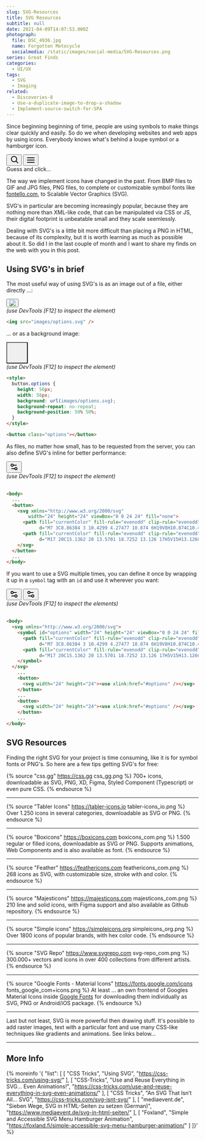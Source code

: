 ```yaml
---
slug: SVG-Resources
title: SVG Resources
subtitle: null
date: 2021-04-09T14:07:53.000Z
photograph:
  file: DSC_4936.jpg
  name: Forgotten Motocycle
  socialmedia: /static/images/social-media/SVG-Resources.png
series: Great Finds
categories:
  - UI/UX
tags:
  - SVG
  - Imaging
related:
  - Discoveries-8
  - Use-a-duplicate-image-to-drop-a-shadow
  - Implement-source-switch-for-SPA
---
```

<style>
  #post-SVG-Resources button {
    background-color: #f1f1f1;
    border: none;
    padding: 1rem;
    margin-bottom: 1rem;
    margin-right: 1rem;
    cursor: pointer;
  }
  #post-SVG-Resources em {
    opacity: 0.33;
  }
  #post-SVG-Resources #info {
    color: silver;
    display: block;
    height: 24px;
  }
  #post-SVG-Resources #info.result {
    color: green;
    font-weight: bold;
  }
</style>
<script>
  var timeoutID;
  function setInfo(e,m) {
    let info = document.getElementById(e);
    info.textContent = m;
    info.classList.add("result");
    window.clearTimeout(timeoutID);
    timeoutID = setTimeout(function() {
      info.textContent = "Guess and click...";
      info.classList.remove("result");
      window.clearTimeout(timeoutID);
    }, 2000);
  }
</script>

Since beginning beginning of time, people are using symbols to make things clear quickly and easily. So do we when developing websites and web apps by using icons. Everybody knows what's behind a loupe symbol or a hamburger icon.

<button onClick="setInfo('info', 'Yes, it\'s a SEARCH button ;)');">
<svg width="24" height="24" viewBox="0 0 24 24" fill="none" xmlns="http://www.w3.org/2000/svg">
  <path fill="currentColor" fill-rule="evenodd" clip-rule="evenodd"
    d="M18.319 14.4326C20.7628 11.2941 20.542 6.75347 17.6569 3.86829C14.5327 0.744098 9.46734 0.744098 6.34315 3.86829C3.21895 6.99249 3.21895 12.0578 6.34315 15.182C9.22833 18.0672 13.769 18.2879 16.9075 15.8442C16.921 15.8595 16.9351 15.8745 16.9497 15.8891L21.1924 20.1317C21.5829 20.5223 22.2161 20.5223 22.6066 20.1317C22.9971 19.7412 22.9971 19.1081 22.6066 18.7175L18.364 14.4749C18.3493 14.4603 18.3343 14.4462 18.319 14.4326ZM16.2426 5.28251C18.5858 7.62565 18.5858 11.4246 16.2426 13.7678C13.8995 16.1109 10.1005 16.1109 7.75736 13.7678C5.41421 11.4246 5.41421 7.62565 7.75736 5.28251C10.1005 2.93936 13.8995 2.93936 16.2426 5.28251Z" />
</svg>
</button>
<button onClick="setInfo('info', 'Yeah ... an OPEN MENU button ;)');">
<svg width="24" height="24" viewBox="0 0 24 24" fill="none" xmlns="http://www.w3.org/2000/svg">
  <path fill="currentColor"
    d="M2 6C2 5.44772 2.44772 5 3 5H21C21.5523 5 22 5.44772 22 6C22 6.55228 21.5523 7 21 7H3C2.44772 7 2 6.55228 2 6Z" />
  <path fill="currentColor"
    d="M2 12.0322C2 11.4799 2.44772 11.0322 3 11.0322H21C21.5523 11.0322 22 11.4799 22 12.0322C22 12.5845 21.5523 13.0322 21 13.0322H3C2.44772 13.0322 2 12.5845 2 12.0322Z" />
  <path fill="currentColor"
    d="M3 17.0645C2.44772 17.0645 2 17.5122 2 18.0645C2 18.6167 2.44772 19.0645 3 19.0645H21C21.5523 19.0645 22 18.6167 22 18.0645C22 17.5122 21.5523 17.0645 21 17.0645H3Z" />
</svg>
</button><br><span id="info">Guess and click...</span>

The way we implement icons have changed in the past. From BMP files to GIF and JPG files, PNG files, to complete or customizable symbol fonts like [fontello.com](https://fontello.com), to Scalable Vector Graphics (SVG).

SVG's in particular are becoming increasingly popular, because they are nothing more than XML-like code, that can be manipulated via CSS or JS, their digital footprint is unbeatable small and they scale seemlessly.

Dealing with SVG's is a little bit more difficult than placing a PNG in HTML, because of its complexity, but it is worth learning as much as possible about it. So did I in the last couple of month and I want to share my finds on the web with you in this post.

<!-- more -->

## Using SVG's in brief

The most useful way of using SVG's is as an image out of a file, either directly ...:

<button><img src="options.svg" /></button><br><em>(use DevTools [F12] to inspect the element)</em>

```html
<img src="images/options.svg" />
```

... or as a background image:

<style>
  button.options {
    height: 56px;
    width: 56px;
    background-image: url(options.svg);
    background-repeat: no-repeat;
    background-position: 50% 50%;
  }
</style>
<button class="options"></button><br><em>(use DevTools [F12] to inspect the element)</em>

```html
<style>
  button.options {
    height: 56px;
    width: 56px;
    background: url(images/options.svg);
    background-repeat: no-repeat;
    background-position: 50% 50%;
  }
</style>

<button class="options"></button>
```

As files, no matter how small, has to be requested from the server, you can also define SVG's inline for better performance:

<div>
<button>
<svg xmlns="http://www.w3.org/2000/svg"
      width="24" height="24" viewBox="0 0 24 24" fill="none">
  <path fill="currentColor" fill-rule="evenodd" clip-rule="evenodd"
        d="M7 3C8.86384 3 10.4299 4.27477 10.874 6H19V8H10.874C10.4299 9.72523 8.86384 11 7 11C4.79086 11 3 9.20914 3 7C3 4.79086 4.79086 3 7 3ZM7 9C8.10457 9 9 8.10457 9 7C9 5.89543 8.10457 5 7 5C5.89543 5 5 5.89543 5 7C5 8.10457 5.89543 9 7 9Z" />
  <path fill="currentColor" fill-rule="evenodd" clip-rule="evenodd"
        d="M17 20C15.1362 20 13.5701 18.7252 13.126 17H5V15H13.126C13.5701 13.2748 15.1362 12 17 12C19.2091 12 21 13.7909 21 16C21 18.2091 19.2091 20 17 20ZM17 18C18.1046 18 19 17.1046 19 16C19 14.8954 18.1046 14 17 14C15.8954 14 15 14.8954 15 16C15 17.1046 15.8954 18 17 18Z" />
</svg>
</button><br><em>(use DevTools [F12] to inspect the element)</em>
</div><br>

```html
<body>
  ...
  <button>
    <svg xmlns="http://www.w3.org/2000/svg"
        width="24" height="24" viewBox="0 0 24 24" fill="none">
      <path fill="currentColor" fill-rule="evenodd" clip-rule="evenodd"
            d="M7 3C8.86384 3 10.4299 4.27477 10.874 6H19V8H10.874C10.4299 9.72523 8.86384 11 7 11C4.79086 11 3 9.20914 3 7C3 4.79086 4.79086 3 7 3ZM7 9C8.10457 9 9 8.10457 9 7C9 5.89543 8.10457 5 7 5C5.89543 5 5 5.89543 5 7C5 8.10457 5.89543 9 7 9Z" />
      <path fill="currentColor" fill-rule="evenodd" clip-rule="evenodd"
            d="M17 20C15.1362 20 13.5701 18.7252 13.126 17H5V15H13.126C13.5701 13.2748 15.1362 12 17 12C19.2091 12 21 13.7909 21 16C21 18.2091 19.2091 20 17 20ZM17 18C18.1046 18 19 17.1046 19 16C19 14.8954 18.1046 14 17 14C15.8954 14 15 14.8954 15 16C15 17.1046 15.8954 18 17 18Z" />
    </svg>
  </button>
  ...
</body>
```

If you want to use a SVG multiple times, you can define it once by wrapping it up in a ``symbol`` tag with an ``id`` and use it wherever you want:

<div>
<svg xmlns="http://www.w3.org/2000/svg" hidden style="display:none">
  <symbol id="options" width="24" height="24" viewBox="0 0 24 24" fill="none">
    <path fill="currentColor" fill-rule="evenodd" clip-rule="evenodd"
          d="M7 3C8.86384 3 10.4299 4.27477 10.874 6H19V8H10.874C10.4299 9.72523 8.86384 11 7 11C4.79086 11 3 9.20914 3 7C3 4.79086 4.79086 3 7 3ZM7 9C8.10457 9 9 8.10457 9 7C9 5.89543 8.10457 5 7 5C5.89543 5 5 5.89543 5 7C5 8.10457 5.89543 9 7 9Z" />
    <path fill="currentColor" fill-rule="evenodd" clip-rule="evenodd"
          d="M17 20C15.1362 20 13.5701 18.7252 13.126 17H5V15H13.126C13.5701 13.2748 15.1362 12 17 12C19.2091 12 21 13.7909 21 16C21 18.2091 19.2091 20 17 20ZM17 18C18.1046 18 19 17.1046 19 16C19 14.8954 18.1046 14 17 14C15.8954 14 15 14.8954 15 16C15 17.1046 15.8954 18 17 18Z" />
  </symbol>
</svg>
<button><svg width="24" height="24"><use xlink:href="#options" /></svg></button>
<button><svg width="24" height="24"><use xlink:href="#options" /></svg></button><br><em>(use DevTools [F12] to inspect the elements)</em>
</div><br>

```html
<body>
  <svg xmlns="http://www.w3.org/2000/svg">
    <symbol id="options" width="24" height="24" viewBox="0 0 24 24" fill="none">
      <path fill="currentColor" fill-rule="evenodd" clip-rule="evenodd"
            d="M7 3C8.86384 3 10.4299 4.27477 10.874 6H19V8H10.874C10.4299 9.72523 8.86384 11 7 11C4.79086 11 3 9.20914 3 7C3 4.79086 4.79086 3 7 3ZM7 9C8.10457 9 9 8.10457 9 7C9 5.89543 8.10457 5 7 5C5.89543 5 5 5.89543 5 7C5 8.10457 5.89543 9 7 9Z" />
      <path fill="currentColor" fill-rule="evenodd" clip-rule="evenodd"
            d="M17 20C15.1362 20 13.5701 18.7252 13.126 17H5V15H13.126C13.5701 13.2748 15.1362 12 17 12C19.2091 12 21 13.7909 21 16C21 18.2091 19.2091 20 17 20ZM17 18C18.1046 18 19 17.1046 19 16C19 14.8954 18.1046 14 17 14C15.8954 14 15 14.8954 15 16C15 17.1046 15.8954 18 17 18Z" />
    </symbol>
  </svg>
    ...
    <button>
      <svg width="24" height="24"><use xlink:href="#options" /></svg>
    </button>
    ...
    <button>
      <svg width="24" height="24"><use xlink:href="#options" /></svg>
    </button>
    ...
</body>
```

## SVG Resources

Finding the right SVG for your project is time consuming, like it is for symbol fonts or PNG's. So here are a few tips getting SVG's for free:

{% source "css.gg" https://css.gg css_gg.png %}
700+ icons, downloadable as SVG, PNG, XD, Figma, Styled Component (Typescript) or even pure CSS.
{% endsource %}

---

{% source "Tabler Icons" https://tabler-icons.io tabler-icons_io.png %}
Over 1.250 icons in several categories, downloadable as SVG or PNG.
{% endsource %}

---

{% source "Boxicons" https://boxicons.com boxicons_com.png %}
  1.500 regular or filled icons, downloadable as SVG or PNG. Supports animations, Web Components and is also available as font.
{% endsource %}

---

{% source "Feather" https://feathericons.com feathericons_com.png %}
  268 icons as SVG, with customizable size, stroke with and color.
{% endsource %}

---

{% source "Majesticons" https://majesticons.com majesticons_com.png %}
  210 line and solid icons, with Figma support and also available as Github repository.
{% endsource %}

---

{% source "Simple icons" https://simpleicons.org simpleicons_org.png %}
  Over 1800 icons of popular brands, with hex color code.
{% endsource %}

---

{% source "SVG Repo" https://www.svgrepo.com svg-repo_com.png %}
  300.000+ vectors and icons in over 400 collections from different artists.
{% endsource %}

---

{% source "Google Fonts - Material Icons" https://fonts.google.com/icons fonts_google_com+icons.png %}
  At least ... an own frontend of Googles Material Icons inside [Google Fonts](https://font.google.com) for downloading them individually as SVG, PNG or Android/iOS package.
{% endsource %}

---

Last but not least, SVG is more powerful then drawing stuff. It's possible to add raster images, text with a particular font and use many CSS-like techniques like gradients and animations. See links below...

---
## More Info

{% moreinfo '{ "list": [
  [
    "CSS Tricks", "Using SVG",
    "https://css-tricks.com/using-svg/"
  ],
  [
    "CSS-Tricks", "Use and Reuse Everything in SVG… Even Animations!",
    "https://css-tricks.com/use-and-reuse-everything-in-svg-even-animations/"
  ],
  [
    "CSS Tricks", "An SVG That Isn’t All… SVG",
    "https://css-tricks.com/svg-isnt-svg/"
  ],
  [
    "mediaevent.de", "Sieben Wege, SVG in HTML-Seiten zu setzen (German)",
    "https://www.mediaevent.de/svg-in-html-seiten/"
  ],
  [
    "Foxland", "Simple and Accessible SVG Menu Hamburger Animation",
    "https://foxland.fi/simple-accessible-svg-menu-hamburger-animation/"
  ]
]}' %}
